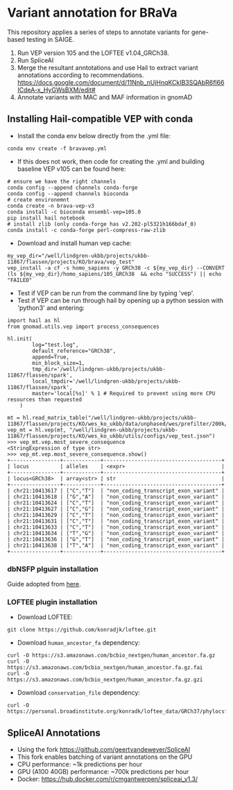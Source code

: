 # Variant annotation for BRaVa
This repository applies a series of steps to annotate variants for gene-based testing in SAIGE.
1. Run VEP version 105 and the LOFTEE v1.04_GRCh38.
2. Run SpliceAI
3. Merge the resultant anntotations and use Hail to extract variant annotations according to recommendations. https://docs.google.com/document/d/11Nnb_nUjHnqKCkIB3SQAbR6fl66ICdeA-x_HyGWsBXM/edit#
4. Annotate variants with MAC and MAF information in gnomAD


## Installing Hail-compatible VEP with conda
- Install the conda env below directly from the .yml file:
```
conda env create -f bravavep.yml

```

- If this does not work, then code for creating the .yml and building baseline VEP v105 can be found here:
```
# ensure we have the right channels
conda config --append channels conda-forge 
conda config --append channels bioconda
# create environemnt 
conda create -n brava-vep-v3
conda install -c bioconda ensembl-vep=105.0
pip install hail notebook
# install zlib (only conda-forge has v2.202-pl5321h166bdaf_0)
conda install -c conda-forge perl-compress-raw-zlib 
```

- Download and install human vep cache:
```
my_vep_dir="/well/lindgren-ukbb/projects/ukbb-11867/flassen/projects/KO/brava/vep_test"
vep_install -a cf -s homo_sapiens -y GRCh38 -c ${my_vep_dir} --CONVERT
(ls ${my_vep_dir}/homo_sapiens/105_GRCh38  && echo "SUCCESS") || echo "FAILED"
```

- Test if VEP can be run from the command line by typing 'vep'.
- Test if VEP can be run through hail by opening up a python session with 'python3' and entering:
```
import hail as hl
from gnomad.utils.vep import process_consequences

hl.init(
        log="test.log",
        default_reference="GRCh38",
        append=True,
        min_block_size=1,
        tmp_dir='/well/lindgren-ukbb/projects/ukbb-11867/flassen/spark',
        local_tmpdir='/well/lindgren-ukbb/projects/ukbb-11867/flassen/spark',
        master='local[%s]' % 1 # Required to prevent using more CPU resources than requested
    )

mt = hl.read_matrix_table("/well/lindgren-ukbb/projects/ukbb-11867/flassen/projects/KO/wes_ko_ukbb/data/unphased/wes/prefilter/200k/ukb_split_wes_200k_chr21_parents.mt")
vep_mt = hl.vep(mt, "/well/lindgren-ukbb/projects/ukbb-11867/flassen/projects/KO/wes_ko_ukbb/utils/configs/vep_test.json")
>>> vep_mt.vep.most_severe_consequence
<StringExpression of type str>
>>> vep_mt.vep.most_severe_consequence.show()
+----------------+------------+--------------------------------------+
| locus          | alleles    | <expr>                               |
+----------------+------------+--------------------------------------+
| locus<GRCh38>  | array<str> | str                                  |
+----------------+------------+--------------------------------------+
| chr21:10413617 | ["C","T"]  | "non_coding_transcript_exon_variant" |
| chr21:10413618 | ["G","A"]  | "non_coding_transcript_exon_variant" |
| chr21:10413624 | ["C","T"]  | "non_coding_transcript_exon_variant" |
| chr21:10413627 | ["C","G"]  | "non_coding_transcript_exon_variant" |
| chr21:10413629 | ["C","T"]  | "non_coding_transcript_exon_variant" |
| chr21:10413631 | ["C","T"]  | "non_coding_transcript_exon_variant" |
| chr21:10413633 | ["C","T"]  | "non_coding_transcript_exon_variant" |
| chr21:10413634 | ["T","G"]  | "non_coding_transcript_exon_variant" |
| chr21:10413636 | ["G","T"]  | "non_coding_transcript_exon_variant" |
| chr21:10413638 | ["T","A"]  | "non_coding_transcript_exon_variant" |
+----------------+------------+--------------------------------------+
```





###  dbNSFP plguin installation
Guide adopted from [here](https://sites.google.com/site/jpopgen/dbNSFP).


### LOFTEE plugin installation
- Download LOFTEE:
```
git clone https://github.com/konradjk/loftee.git

```
- Download `human_ancestor_fa` dependency:
```
curl -O https://s3.amazonaws.com/bcbio_nextgen/human_ancestor.fa.gz
curl -O https://s3.amazonaws.com/bcbio_nextgen/human_ancestor.fa.gz.fai
curl -O https://s3.amazonaws.com/bcbio_nextgen/human_ancestor.fa.gz.gzi
```

- Download `conservation_file` dependency:
```
curl -O https://personal.broadinstitute.org/konradk/loftee_data/GRCh37/phylocsf_gerp.sql.gz
```



## SpliceAI Annotations
- Using the fork https://github.com/geertvandeweyer/SpliceAI
- This fork enables batching of variant annotations on the GPU 
- CPU performance: ~1k predictions per hour
- GPU (A100 40GB) performance: ~700k predictions per hour
- Docker: https://hub.docker.com/r/cmgantwerpen/spliceai_v1.3/
